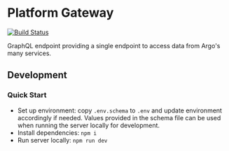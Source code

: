# Platform Gateway

[![Build Status](https://jenkins.qa.cancercollaboratory.org/buildStatus/icon?job=ARGO%2Fgateway%2Fdevelop)](https://jenkins.qa.cancercollaboratory.org/job/ARGO/job/gateway/job/develop/)

GraphQL endpoint providing a single endpoint to access data from Argo's many services.

## Development

### Quick Start

- Set up environment: copy `.env.schema` to `.env` and update environment accordingly if needed. Values provided in the schema file can be used when running the server locally for development.
- Install dependencies: `npm i`
- Run server locally: `npm run dev`
